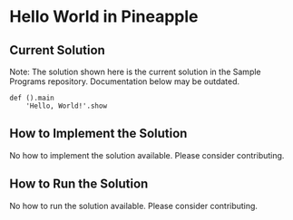 # Hello World in Pineapple

## Current Solution

Note: The solution shown here is the current solution in the Sample Programs repository. Documentation below may be outdated.

```Pineapple
def ().main
    'Hello, World!'.show

```

## How to Implement the Solution

No how to implement the solution available. Please consider contributing.

## How to Run the Solution

No how to run the solution available. Please consider contributing.